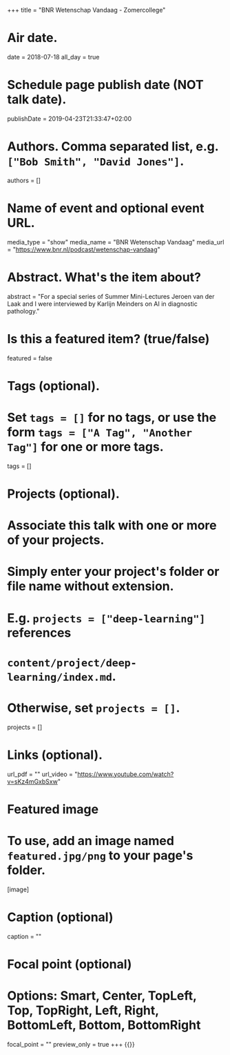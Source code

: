 +++
title = "BNR Wetenschap Vandaag - Zomercollege"

# Air date.
date = 2018-07-18
all_day = true

# Schedule page publish date (NOT talk date).
publishDate = 2019-04-23T21:33:47+02:00

# Authors. Comma separated list, e.g. `["Bob Smith", "David Jones"]`.
authors = []

# Name of event and optional event URL.
media_type = "show"
media_name = "BNR Wetenschap Vandaag"
media_url = "https://www.bnr.nl/podcast/wetenschap-vandaag"

# Abstract. What's the item about?
abstract = "For a special series of Summer Mini-Lectures Jeroen van der Laak and I were interviewed by Karlijn Meinders on AI in diagnostic pathology."

# Is this a featured item? (true/false)
featured = false

# Tags (optional).
#   Set `tags = []` for no tags, or use the form `tags = ["A Tag", "Another Tag"]` for one or more tags.
tags = []

# Projects (optional).
#   Associate this talk with one or more of your projects.
#   Simply enter your project's folder or file name without extension.
#   E.g. `projects = ["deep-learning"]` references 
#   `content/project/deep-learning/index.md`.
#   Otherwise, set `projects = []`.
projects = []

# Links (optional).
url_pdf = ""
url_video = "https://www.youtube.com/watch?v=sKz4mGxbSxw"

# Featured image
# To use, add an image named `featured.jpg/png` to your page's folder. 
[image]
  # Caption (optional)
  caption = ""

  # Focal point (optional)
  # Options: Smart, Center, TopLeft, Top, TopRight, Left, Right, BottomLeft, Bottom, BottomRight
  focal_point = ""
  preview_only = true
+++
{{<youtube sKz4mGxbSxw>}}
